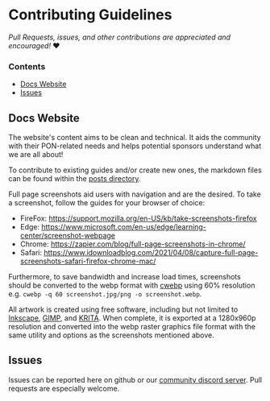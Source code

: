 # Contributing Guidelines

_Pull Requests, issues, and other contributions are appreciated and encouraged!_ ❤️

### Contents

- [Docs Website](#docs-website)
- [Issues](#issues)

## Docs Website

The website's content aims to be clean and technical. It aids the community with their PON-related needs and
helps potential sponsors understand what we are all about!

To contribute to existing guides and/or create new ones, the markdown files can be found within the
[posts directory](./docs/guides/posts).

Full page screenshots aid users with navigation and are the desired. To take a screenshot, follow the guides for
your browser of choice:

* FireFox:
  https://support.mozilla.org/en-US/kb/take-screenshots-firefox
* Edge:
  https://www.microsoft.com/en-us/edge/learning-center/screenshot-webpage
* Chrome:
  https://zapier.com/blog/full-page-screenshots-in-chrome/
* Safari:
  https://www.idownloadblog.com/2021/04/08/capture-full-page-screenshots-safari-firefox-chrome-mac/

Furthermore, to save bandwidth and increase load times, screenshots should be converted to the webp format with
[cwebp](https://developers.google.com/speed/webp/docs/cwebp) using 60% resolution e.g.
`cwebp -q 60 screenshot.jpg/png -o screenshot.webp`.

All artwork is created using free software, including but not limited to [Inkscape](https://inkscape.org/),
[GIMP](https://www.gimp.org/), and [KRITA](https://krita.org/). When complete, it is exported at a 1280x960p
resolution and converted into the webp raster graphics file format with the same utility and options as the
screenshots mentioned above.

## Issues

Issues can be reported here on github or our [community discord server](https://discord.pon.wiki). Pull requests are
especially welcome.
